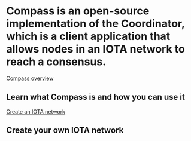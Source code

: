 # Compass is an open-source implementation of the Coordinator, which is a client application that allows nodes in an IOTA network to reach a consensus.

[Compass overview](/0.1/introduction/overview.md)
## Learn what Compass is and how you can use it

[Create an IOTA network](/0.1/how-to-guides/create-an-iota-network.md)
## Create your own IOTA network

